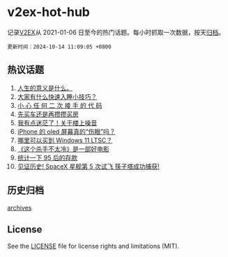 # v2ex-hot-hub

 记录[V2EX](https://www.v2ex.com/)从 2021-01-06 日至今的热门话题。每小时抓取一次数据，按天[归档](archives)。

`更新时间：2024-10-14 11:09:05 +0800`

## 热议话题

1. [人生的意义是什么。](https://www.v2ex.com/t/1079880)
1. [大家有什么快速入睡小技巧？](https://www.v2ex.com/t/1079915)
1. [小 心 任 何 二 次 接 手 的 代 码](https://www.v2ex.com/t/1079893)
1. [先买车还是再攒攒买房](https://www.v2ex.com/t/1079938)
1. [我有点迷茫了！关于楼上噪音](https://www.v2ex.com/t/1079781)
1. [iPhone 的 oled 屏幕真的“伤眼”吗？](https://www.v2ex.com/t/1079918)
1. [哪里可以买到 Windows 11 LTSC？](https://www.v2ex.com/t/1079824)
1. [《这个杀手不太冷》是一部好电影](https://www.v2ex.com/t/1079784)
1. [统计一下 95 后的存款](https://www.v2ex.com/t/1079924)
1. [见证历史! SpaceX 星舰第 5 次试飞 筷子塔成功捕获!](https://www.v2ex.com/t/1079910)

## 历史归档

[archives](archives)

## License

See the [LICENSE](LICENSE) file for license rights and limitations (MIT).
